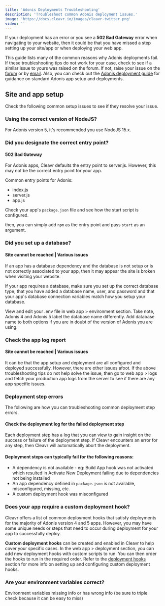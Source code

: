 ```yaml
---
title: 'Adonis Deployments Troubleshooting'
description: 'Troubleshoot common Adonis deployment issues.'
image: 'https://docs.cleavr.io/images/cleavr-twitter.png'
video: ''
---
```


If your deployment has an error or you see a **502 Bad Gateway** error when navigating to your website, then it could be 
that you have missed a step setting up your site/app or when deploying your web app. 

<base-info>
This guide lists many of the common reasons why Adonis deployments fail. If these troubleshooting tips do not work for 
your case, check to see if a similar issue to yours was raised on the forum. If not, raise your 
issue on the <a href="https://forum.cleavr.io/">forum</a> or by <a href="mailto:hello@cleavr.io">email</a>. Also, you can check out the
 <a href="/guides/adonis">Adonis deployment guide</a> for guidance on standard Adonis app setup and deployments. 
</base-info>

## Site and app setup
Check the following common setup issues to see if they resolve your issue. 

### Using the correct version of NodeJS?
For Adonis version 5, it's recommended you use NodeJS 15.x.

### Did you designate the correct entry point?
#### 502 Bad Gateway 

For Adonis apps, Cleavr defaults the entry point to server.js. However, this may not be the correct entry point for your app. 

Common entry points for Adonis:

- index.js
- server.js
- app.js

Check your app's `package.json` file and see how the start script is configured. 

then, you can simply add `npm` as the entry point and pass `start` as an argument. 

### Did you set up a database?
#### Site cannot be reached  | Various issues

If an app has a database dependency and the database is not setup or is not correctly associated to your app, then it may 
appear the site is broken when visiting your website. 

If your app requires a database, make sure you set up the correct database type, that you have added a database name, 
user, and password and that your app's database connection variables match how you setup your database. 

View and edit your .env file in web app > environment section. Take note, Adonis 4 and Adonis 5 label the database name 
differently. Add database name to both options if you are in doubt of the version of Adonis you are using.

### Check the app log report
#### Site cannot be reached  | Various issues

It can be that the app setup and deployment are all configured and deployed successfully. However, there are other issues afoot. 
If the above troubleshooting tips do not help solve the issue, then go to web app > logs and fetch your production app logs 
from the server to see if there are any app specific issues. 

### Deployment step errors
The following are how you can troubleshooting common deployment step errors. 

#### Check the deployment log for the failed deployment step
Each deployment step has a log that you can view to gain insight on the success or failure of the deployment step. If 
Cleavr encounters an error for any step, then Cleavr will automatically abort the deployment. 

#### Deployment steps can typically fail for the following reasons: 

- A dependency is not available - eg: Build App hook was not activated which resulted in Activate New Deployment failing due to dependencies not being installed
- An app dependency defined in `package.json` is not available, misconfigured, missing, etc. 
- A custom deployment hook was misconfigured

### Does your app require a custom deployment hook? 
Cleavr offers a list of common deployment hooks that satisfy deployments for the majority of Adonis version 4 and 5 apps. 
However, you may have some unique needs or steps that need to occur during deployment for your app to successfully deploy. 

**Custom deployment hooks** can be created and enabled in Cleavr to help cover your specific cases. In the web app > deployment 
section, you can add new deployment hooks with custom scripts to run. You can then order the hooks to run in the required order. 
Refer to the [deployment hooks](/deployment-hooks) section for more info on setting up and configuring custom deployment hooks. 

### Are your environment variables correct?
Environment variables missing info or has wrong info (be sure to triple check because it can be easy to miss)
